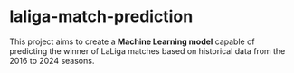 # laliga-match-prediction
This project aims to create a **Machine Learning model** capable of predicting the winner of LaLiga matches based on historical data from the 2016 to 2024 seasons.
